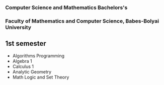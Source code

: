 ### Computer Science and Mathematics Bachelors's 
### Faculty of Mathematics and Computer Science, Babes-Bolyai University

## 1st semester

* Algorithms Programming
* Algebra 1
* Calculus 1
* Analytic Geometry
* Math Logic and Set Theory
